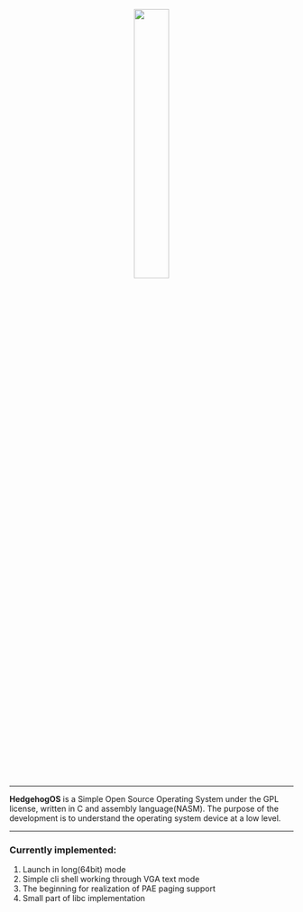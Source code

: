 <p align="center">
<img src=https://github.com/StpoEzk/HedgehogOS/assets/40798676/86e7b988-17aa-4b56-b49e-92a6621f3c42" width="35%"/>
</p>

<hr/>

__HedgehogOS__ is a Simple Open Source Operating System under the GPL license, written in C and assembly language(NASM). The purpose of the development is to understand the operating system device at a low level.

<hr/>

### Currently implemented:
1. Launch in long(64bit) mode
2. Simple cli shell working through VGA text mode
3. The beginning for realization of PAE paging support
4. Small part of libc implementation
